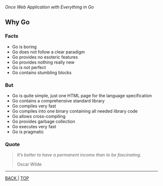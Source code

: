 *Once Web Application with Everything in Go*

## Why Go

### Facts

* Go is boring
* Go does not follow a clear paradigm
* Go provides no esoteric features
* Go provides nothing really new
* Go is not perfect
* Go contains stumbling blocks

### But

* Go is quite simple, just one HTML page for the language specification
* Go contains a comprehensive standard library
* Go compiles very fast
* Go compiles into one binary containing all needed library code
* Go allows cross-compiling
* Go provides garbage collection
* Go executes very fast
* Go is pragmatic

### Quote

> *It’s better to have a permanent income than to be fascinating.*
>
> Oscar Wilde

---

[   BACK   ](experience.md) | [   TOP   ](../README.md)
